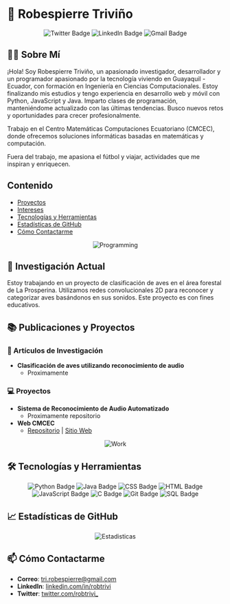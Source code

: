 # 🦉 Robespierre Triviño
<div align="center">
  <a href="https://twitter.com/robtrivi_" target="_blank" style="text-decoration: none;">
        <img src="https://img.shields.io/badge/-Twitter-1DA1F2?style=flat-square&logo=twitter&logoColor=white?raw=true" alt="Twitter Badge">
    </a>
    <a href="https://linkedin.com/in/robtrivi" target="_blank" style="text-decoration: none;">
        <img src="https://img.shields.io/badge/-LinkedIn-0077B5?style=flat-square&logo=linkedin&logoColor=white" alt="LinkedIn Badge">
    </a>
    <a href="mailto:tri.robespierre@gmail.com" style="text-decoration: none;">
        <img src="https://img.shields.io/badge/-Gmail-D14836?style=flat-square&logo=gmail&logoColor=white" alt="Gmail Badge">
    </a>
</div>

## 👨‍💻 Sobre Mí

¡Hola! Soy Robespierre Triviño, un apasionado investigador, desarrollador y un programador apasionado por la tecnología viviendo en Guayaquil - Ecuador, con formación en Ingeniería en Ciencias Computacionales. Estoy finalizando mis estudios y tengo experiencia en desarrollo web y móvil con Python, JavaScript y Java. Imparto clases de programación, manteniéndome actualizado con las últimas tendencias. Busco nuevos retos y oportunidades para crecer profesionalmente.

Trabajo en el Centro Matemáticas Computaciones Ecuatoriano (CMCEC), donde ofrecemos soluciones informáticas basadas en matemáticas y computación.

Fuera del trabajo, me apasiona el fútbol y viajar, actividades que me inspiran y enriquecen. 

## Contenido
* [Proyectos](#-sobre-mí)
* [Intereses](#-investigación-actual)
* [Tecnologías y Herramientas](#%EF%B8%8F-tecnologías-y-herramientas)
* [Estadísticas de GitHub](#-estadísticas-de-github)
* [Cómo Contactarme](#-cómo-contactarme)

<div align="center">
  
  <img src = "https://media.giphy.com/media/3ov9jNziFTMfzSumAw/giphy.gif" alt = "Programming">
</div>

## 🔬 Investigación Actual

Estoy trabajando en un proyecto de clasificación de aves en el área forestal de La Prosperina. Utilizamos redes convolucionales 2D para reconocer y categorizar aves basándonos en sus sonidos. Este proyecto es con fines educativos.

## 📚 Publicaciones y Proyectos

### 📄 Artículos de Investigación
- **Clasificación de aves utilizando reconocimiento de audio** 
  - Proximamente

### 💻 Proyectos
- **Sistema de Reconocimiento de Audio Automatizado**
  - Proximamente repositorio
- **Web CMCEC**
  - [Repositorio](https://github.com/robtrivi/landing) | [Sitio Web](https://cmcec.com)


<div align="center">

<img src = "https://media.giphy.com/media/PdgqI1PUJEZm8aDJGm/giphy.gif" alt = "Work">

</div>

## 🛠️ Tecnologías y Herramientas
<div align="center">
    <img src="https://img.shields.io/badge/-Python-3776AB?style=flat-square&logo=python&logoColor=white" alt="Python Badge">
    <img src="https://img.shields.io/badge/-Java-007396?style=flat-square&logo=java&logoColor=white" alt="Java Badge">
    <img src="https://img.shields.io/badge/-CSS-1572B6?style=flat-square&logo=css3&logoColor=white" alt="CSS Badge">
    <img src="https://img.shields.io/badge/-HTML-E34F26?style=flat-square&logo=html5&logoColor=white" alt="HTML Badge">
    <img src="https://img.shields.io/badge/-JavaScript-F7DF1E?style=flat-square&logo=javascript&logoColor=black" alt="JavaScript Badge">
    <img src="https://img.shields.io/badge/-C-A8B9CC?style=flat-square&logo=c&logoColor=white" alt="C Badge">
    <img src="https://img.shields.io/badge/-Git-F05032?style=flat-square&logo=git&logoColor=white" alt="Git Badge">
    <img src="https://img.shields.io/badge/-SQL-4479A1?style=flat-square&logo=postgresql&logoColor=white" alt="SQL Badge">
</div>


## 📈 Estadísticas de GitHub
<div align="center">
<img src="https://github-readme-stats.vercel.app/api?username=robtrivi&show_icons=true&theme=radical" alt="Estadisticas">
</div>

## 📫 Cómo Contactarme

- **Correo**: [tri.robespierre@gmail.com](mailto:tri.robespierre@gmail.com)
- **LinkedIn**: [linkedin.com/in/robtrivi](https://linkedin.com/in/robtrivi)
- **Twitter**: [twitter.com/robtrivi_](https://twitter.com/robtrivi_)
